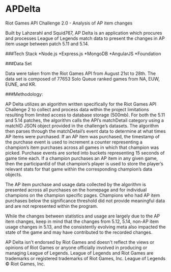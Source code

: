 # APDelta
Riot Games API Challenge 2.0 - Analysis of AP item changes

Built by Lahzerahl and Squid767, AP Delta is an application which procures and processes League of Legends match data to present the changes in AP item usage between patch 5.11 and 5.14.

###Tech Stack
*Node.js
*Express.js
*MongoDB
*AngularJS
*Foundation


###Data Set

Data were taken from the Riot Games API from August 21st to 28th. The data set is composed of 77653 Solo Queue ranked games from NA, EUW, EUNE, and KR.

###Methodology:

AP Delta utilizes an algorithm written specifically for the Riot Games API Challenge 2 to collect and process data within the project limitations resulting from limited access to database storage (500mb). For both the 5.11 and 5.14 patches, the algorithm calls the API’s matchDetail category using a matchID JSON object provided in the challenge’s datasets. The algorithm then parses through the matchDetail’s event data to determine at what times AP items were purchased. If an AP item was purchased, the timestamp of the purchase event is used to increment a counter representing a champion’s item purchases across all games in which that champion was picked. Purchase events are sorted into buckets representing 15 seconds of game time each. If a champion purchases an AP item in any given game, then the participantId of that champion’s player is used to store the player’s relevant stats for that game within the corresponding champion’s data objects.

The AP item purchase and usage data collected by the algorithm is presented across all purchases on the homepage and for individual champions on the champion specific pages. Champions who had AP item purchases below the significance threshold did not provide meaningful data and are not represented within the program.

While the changes between statistics and usage are largely due to the AP item changes, keep in mind that the changes from 5.12, 5.14, non-AP item usage changes in 5.13, and the consistently evolving meta also impacted the state of the game and may have contributed to the recorded changes.

AP Delta isn't endorsed by Riot Games and doesn't reflect the views or opinions of Riot Games or anyone officially involved in producing or managing League of Legends. League of Legends and Riot Games are trademarks or registered trademarks of Riot Games, Inc. League of Legends © Riot Games, Inc.

